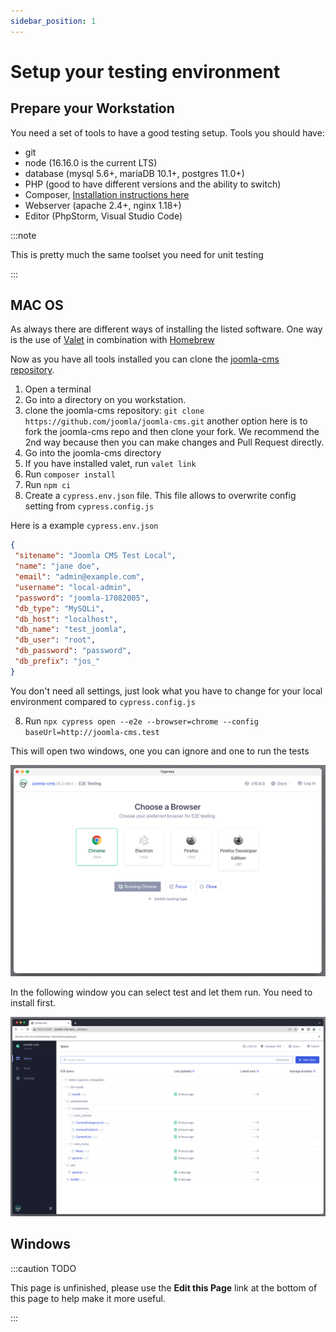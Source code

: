 ```yaml
---
sidebar_position: 1
---
```



Setup your testing environment
===============

## Prepare your Workstation

You need a set of tools to have a good testing setup. Tools you should have:

* git
* node (16.16.0 is the current LTS)
* database (mysql 5.6+, mariaDB 10.1+, postgres 11.0+)
* PHP (good to have different versions and the ability to switch)
* Composer, [Installation instructions here](https://getcomposer.org/doc/00-intro.md#installation-linux-unix-macos)
* Webserver (apache 2.4+, nginx 1.18+)
* Editor (PhpStorm, Visual Studio Code)

:::note

This is pretty much the same toolset you need for unit testing

:::

## MAC OS

As always there are different ways of installing the listed software. One way is the use of [Valet](https://laravel.com/docs/9.x/valet) in combination with [Homebrew](https://brew.sh/)

Now as you have all tools installed you can clone the [joomla-cms repository](https://github.com/joomla/joomla-cms).

1. Open a terminal
2. Go into a directory on you workstation.
3. clone the joomla-cms repository: ```git clone https://github.com/joomla/joomla-cms.git``` another option here is to fork the joomla-cms repo and then clone your fork. We recommend the 2nd way because then you can make changes and Pull Request directly.
4. Go into the joomla-cms directory
5. If you have installed valet, run ```valet link```
5. Run ```composer install```
6. Run ```npm ci```
7. Create a ```cypress.env.json``` file. This file allows to overwrite config setting from ```cypress.config.js```

 Here is a example ```cypress.env.json```

 ```json
 {
  "sitename": "Joomla CMS Test Local",
  "name": "jane doe",
  "email": "admin@example.com",
  "username": "local-admin",
  "password": "joomla-17082005",
  "db_type": "MySQLi",
  "db_host": "localhost",
  "db_name": "test_joomla",
  "db_user": "root",
  "db_password": "password",
  "db_prefix": "jos_"
 }
 ```
 You don't need all settings, just look what you have to change for your local environment compared to ```cypress.config.js```   

8. Run ```npx cypress open --e2e --browser=chrome --config baseUrl=http://joomla-cms.test```
 
 This will open two windows, one you can ignore and one to run the tests


 ![Cypress Window 1](./assets/cypress-window1.jpg)

 In the following window you can select test and let them run. You need to install first.

 ![Cypress Window 2](./assets/cypress-window2.jpg)


## Windows




:::caution TODO

This page is unfinished, please use the **Edit this Page** link at the bottom of this page to help make it more useful.

:::
